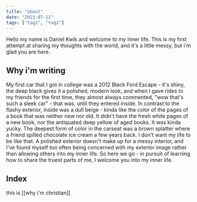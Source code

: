 ```yaml
---
title: "about"
date: "2023-07-21"
tags: ["tag1", "tag2"]
---
```



Hello my name is Daniel Kwik and welcome to my inner life. This is my first attempt at sharing my thoughts with the world, and it's a little messy, but i'm glad you are here.

## Why i'm writing
My first car that I got in college was a 2012 Black Ford Escape - it's shiny, the deep black gives it a polished, modern look, and when I gave rides to my friends for the first time, they almost always commented, "wow that's such a sleek car" - that was, until they entered inside. In contrast to the flashy exterior, inside was a dull beige - kinda like the color of the pages of a book that was neither new nor old. It didn't have the fresh white pages of a new book, nor the antiquated deep yellow of aged books. It was kinda yucky. The deepest form of color in the carseat was a brown splatter where a friend spilled chocolate ice cream a few years back. I don't want my life to be like that. A polished exterior doesn't make up for a messy interior, and I've found myself too often being concerned with my exterior image rather than allowing others into my inner life. So here we go - in pursuit of learning how to share the truest parts of me, I welcome you into my inner life.

## Index
this is [[why i'm christian]]


